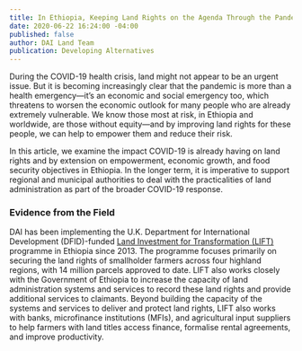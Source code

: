```yaml
---
title: In Ethiopia, Keeping Land Rights on the Agenda Through the Pandemic
date: 2020-06-22 16:24:00 -04:00
published: false
author: DAI Land Team
publication: Developing Alternatives
---
```


During the COVID-19 health crisis, land might not appear to be an urgent issue. But it is becoming increasingly clear that the pandemic is more than a health emergency—it’s an economic and social emergency too, which threatens to worsen the economic outlook for many people who are already extremely vulnerable. We know those most at risk, in Ethiopia and worldwide, are those without equity—and by improving land rights for these people, we can help to empower them and reduce their risk.






In this article, we examine the impact COVID-19 is already having on land rights and by extension on empowerment, economic growth, and food security objectives in Ethiopia. In the longer term, it is imperative to support regional and municipal authorities to deal with the practicalities of land administration as part of the broader COVID-19 response.

### Evidence from the Field 

DAI has been implementing the U.K. Department for International Development (DFID)-funded [Land Investment for Transformation (LIFT)](https://www.dai.com/our-work/projects/ethiopia-land-investment-transformation-lift) programme in Ethiopia since 2013. The programme focuses primarily on securing the land rights of smallholder farmers across four highland regions, with 14 million parcels approved to date. LIFT also works closely with the Government of Ethiopia to increase the capacity of land administration systems and services to record these land rights and provide additional services to claimants. Beyond building the capacity of the systems and services to deliver and protect land rights, LIFT also works with banks, microfinance institutions (MFIs), and agricultural input suppliers to help farmers with land titles access finance, formalise rental agreements, and improve productivity. 


